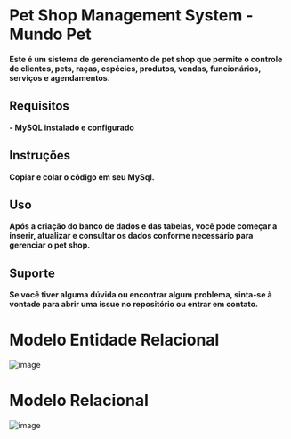 # **Pet Shop Management System - Mundo Pet**

**Este é um sistema de gerenciamento de pet shop que permite o controle de clientes, pets, raças, espécies, produtos, vendas, funcionários, serviços e agendamentos.**

## **Requisitos**

**- MySQL instalado e configurado**

## **Instruções**

**Copiar e colar o código em seu MySql.**

## **Uso**

**Após a criação do banco de dados e das tabelas, você pode começar a inserir, atualizar e consultar os dados conforme necessário para gerenciar o pet shop.**

## **Suporte**

**Se você tiver alguma dúvida ou encontrar algum problema, sinta-se à vontade para abrir uma issue no repositório ou entrar em contato.**

# **Modelo Entidade Relacional**
![image](https://github.com/user-attachments/assets/a3893bcd-18b9-4237-a304-b55940eecc3b)

# **Modelo Relacional**
![image](https://github.com/user-attachments/assets/5f4c42db-635b-4aee-8603-51f3a9c30427)


